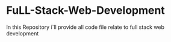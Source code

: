 # FuLL-Stack-Web-Development
In this Repository i`ll provide all code file relate to full stack web development 
